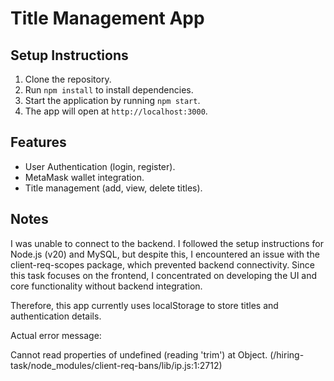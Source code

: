 # Title Management App

## Setup Instructions

1. Clone the repository.
2. Run `npm install` to install dependencies.
3. Start the application by running `npm start`.
4. The app will open at `http://localhost:3000`.

## Features

- User Authentication (login, register).
- MetaMask wallet integration.
- Title management (add, view, delete titles).

## Notes

I was unable to connect to the backend. I followed the setup instructions for Node.js (v20) and MySQL, but despite this, I encountered an issue with the client-req-scopes package, which prevented backend connectivity. Since this task focuses on the frontend, I concentrated on developing the UI and core functionality without backend integration.

Therefore, this app currently uses localStorage to store titles and authentication details.

Actual error message:

Cannot read properties of undefined (reading 'trim') at Object.<anonymous> (/hiring-task/node_modules/client-req-bans/lib/ip.js:1:2712)